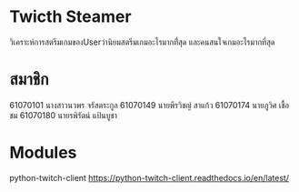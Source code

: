 # Twicth Steamer

วิเคราะห์การสตรีมเกมของUserว่านิยมสตรีมเกมอะไรมากที่่สุด และคนสนใจเกมอะไรมากที่สุด

# สมาชิก
 61070101 นางสาวนวพร  จรัสตระกูล 
 61070149 นายพีรวิชญ์ สาแก้ว
 61070174 นายภูวิศ  เชื้อชม
 61070180 นายรพิรัตน์ แป้นบูชา


# Modules
python-twitch-client
https://python-twitch-client.readthedocs.io/en/latest/

